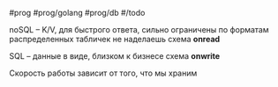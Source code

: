 #prog #prog/golang #prog/db #/todo

noSQL – K/V, для быстрого ответа, сильно ограничены по форматам
распределенных табличек не наделаешь
схема **onread**

SQL – данные в виде, близком к бизнесе
схема **onwrite**

Скорость работы зависит от того, что мы храним